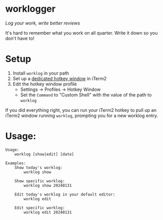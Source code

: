 # worklogger

*Log your work, write better reviews*

It's hard to remember what you work on all quarter. Write it down so you don't have to!

# Setup

1. Install `worklog` in your path
2. Set up a [dedicated hotkey window](https://iterm2.com/documentation-hotkey.html) in iTerm2
3. Edit the hotkey window profile
    * Settings -> Profiles -> Hotkey Window
    * Set the `Command` to "Custom Shell" with the value of the path to `worklog`

If you did everything right, you can run your iTerm2 hotkey to pull up an iTerm2 window running `worklog`, prompting you for a new worklog entry.

# Usage:

```
Usage:
    worklog [show|edit] [date]

Examples:
    Show today's worklog:
        worklog show

    Show specific worklog:
        worklog show 20240131

    Edit today's worklog in your default editor:
        worklog edit

    Edit specific worklog:
        worklog edit 20240131
```

